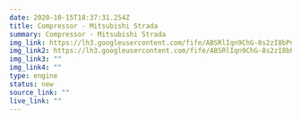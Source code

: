 ```yaml
---
date: 2020-10-15T18:37:31.254Z
title: Compressor - Mitsubishi Strada
summary: Compressor - Mitsubishi Strada
img_link: https://lh3.googleusercontent.com/fife/ABSRlIqn9ChG-8s2zI8bPuYZehOpcYaSJfK9DY-cPZGU6rSKKj-3gyFVYh6NqB-wkftwYyjkrENWh-sZBB5QZs1rD0DNAEcQOCiiaBi0krcvU3KCpO-nd2OoKNCRN8ZNMyca-yuDLtT8Y8BKhIBUstiGCAzDft-A4UaXIywTP7Jau4EQsmRtIyFkv2UuQJmd8W9MnpymUSlrOs6lcG9j7aYRovRxOHzfxOlY2XtahNcnA_2xYCoo8EHn8BwMMcKa18rtsld9VJirZuIYCGK5jRsiqlrJ8oPC81u3LM2ThSdlgXvhz0GTvpkJVALdLkdgA3p02RdET5_FK_gd7TuiBfQDfIkJJbb_ioLZP2cVk4bbrpX9Aw0puvzzLfR5mP9hQmq99FcMgHBtD_FJYlJytEQNYGB-GzCJq7YilJ4Z8UtZYYMBM5jfk_MUGVKSBNN5rs1J5zOdGXVKAsxDyd8ocac9xq-j5DgcdNG8g-8osw_kWvTfWj-xXrWlfzFD3EzF9oyv8jXvP5Ntf8OfGZ5X8f3-QI_96Spt3LRhzyJQ5dPRycMnduO4Jf0qu1TEksEiS8I2Xq-nINc-bgyZzlqNtY2ayDbpHoqqJ0ee5LWMVIP4uFFGMctCVZrKhED_vP4-xrU0N0wqZ8x6KMGVHCj6RAfm6VeF5VWCe3NAyAIRCfVnbCbUeyvrTT9olG7Z30anBsv5PB4hq1v5wIe6GIwMKWWql1YOO10uCkyUaQ=w795-h666-ft
img_link2: https://lh3.googleusercontent.com/fife/ABSRlIqn9ChG-8s2zI8bPuYZehOpcYaSJfK9DY-cPZGU6rSKKj-3gyFVYh6NqB-wkftwYyjkrENWh-sZBB5QZs1rD0DNAEcQOCiiaBi0krcvU3KCpO-nd2OoKNCRN8ZNMyca-yuDLtT8Y8BKhIBUstiGCAzDft-A4UaXIywTP7Jau4EQsmRtIyFkv2UuQJmd8W9MnpymUSlrOs6lcG9j7aYRovRxOHzfxOlY2XtahNcnA_2xYCoo8EHn8BwMMcKa18rtsld9VJirZuIYCGK5jRsiqlrJ8oPC81u3LM2ThSdlgXvhz0GTvpkJVALdLkdgA3p02RdET5_FK_gd7TuiBfQDfIkJJbb_ioLZP2cVk4bbrpX9Aw0puvzzLfR5mP9hQmq99FcMgHBtD_FJYlJytEQNYGB-GzCJq7YilJ4Z8UtZYYMBM5jfk_MUGVKSBNN5rs1J5zOdGXVKAsxDyd8ocac9xq-j5DgcdNG8g-8osw_kWvTfWj-xXrWlfzFD3EzF9oyv8jXvP5Ntf8OfGZ5X8f3-QI_96Spt3LRhzyJQ5dPRycMnduO4Jf0qu1TEksEiS8I2Xq-nINc-bgyZzlqNtY2ayDbpHoqqJ0ee5LWMVIP4uFFGMctCVZrKhED_vP4-xrU0N0wqZ8x6KMGVHCj6RAfm6VeF5VWCe3NAyAIRCfVnbCbUeyvrTT9olG7Z30anBsv5PB4hq1v5wIe6GIwMKWWql1YOO10uCkyUaQ=w795-h666-ft
img_link3: ""
img_link4: ""
type: engine
status: new
source_link: ""
live_link: ""
---
```

